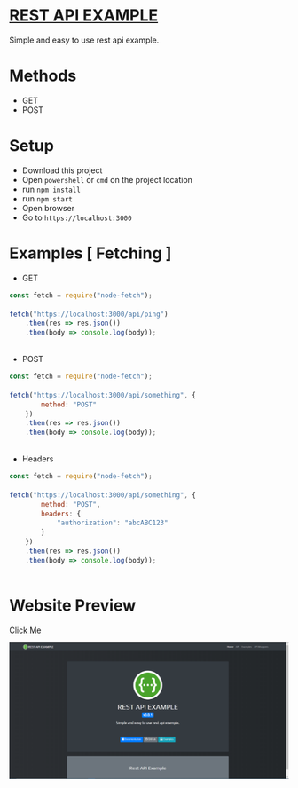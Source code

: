 # [REST API EXAMPLE](https://inex07.github.io/rest-api-example/)
Simple and easy to use rest api example.

# Methods
- GET
- POST

# Setup
- Download this project
- Open `powershell` or `cmd` on the project location
- run `npm install`
- run `npm start`
- Open browser
- Go to `https://localhost:3000`

# Examples [ Fetching ]

- GET

```js
const fetch = require("node-fetch");

fetch("https://localhost:3000/api/ping")
    .then(res => res.json())
    .then(body => console.log(body));
    
```

- POST

```js
const fetch = require("node-fetch");

fetch("https://localhost:3000/api/something", {
        method: "POST"
    })
    .then(res => res.json())
    .then(body => console.log(body));
    
```

- Headers

```js
const fetch = require("node-fetch");

fetch("https://localhost:3000/api/something", {
        method: "POST",
        headers: {
            "authorization": "abcABC123"
        }
    })
    .then(res => res.json())
    .then(body => console.log(body));
    
```

# Website Preview
[Click Me](https://restapiexample.glitch.me)

![preview](https://github.com/INEX07/rest-api-example/blob/master/assets/image.png)
